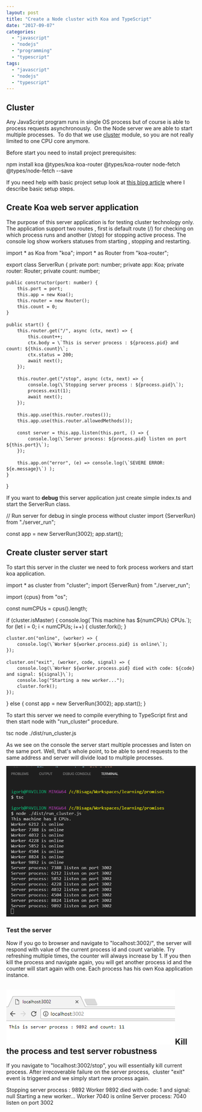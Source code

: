 ```yaml
---
layout: post
title: "Create a Node cluster with Koa and TypeScript"
date: "2017-09-07"
categories: 
  - "javascript"
  - "nodejs"
  - "programming"
  - "typescript"
tags: 
  - "javascript"
  - "nodejs"
  - "typescript"
---
```


## Cluster

Any JavaScript program runs in single OS process but of course is able to process requests asynchronously.  On the Node server we are able to start multiple processes.  To do that we use [cluster](https://www.sitepoint.com/how-to-create-a-node-js-cluster-for-speeding-up-your-apps/) module, so you are not really limited to one CPU core anymore.

Before start you need to install project prerequisites:

npm install koa @types/koa koa-router @types/koa-router node-fetch @types/node-fetch --save

If you need help with basic project setup look at [this blog article](http://bisaga.com/blog/programming/setting-up-the-environment-for-nodejs-and-typescript/) where I describe basic setup steps.

## Create Koa web server application

The purpose of this server application is for testing cluster technology only.  The application support two routes , first is default route (/) for checking on which process runs and another (/stop) for stopping active process. The console log show workers statuses from starting , stopping and restarting.

import \* as Koa from "koa";
import \* as Router from "koa-router";

export class ServerRun {
    private port: number;
    private app: Koa;
    private router: Router;
    private count: number;

    public constructor(port: number) {
        this.port = port;
        this.app = new Koa();
        this.router = new Router();
        this.count = 0;
    }

    public start() {
        this.router.get("/", async (ctx, next) => {
            this.count++;
            ctx.body = \`This is server process : ${process.pid} and count: ${this.count}\`;
            ctx.status = 200;
            await next();
        });

        this.router.get("/stop", async (ctx, next) => {
            console.log(\`Stopping server process : ${process.pid}\`);
            process.exit(1);
            await next();
        });

        this.app.use(this.router.routes());
        this.app.use(this.router.allowedMethods());

        const server = this.app.listen(this.port, () => {
            console.log(\`Server process: ${process.pid} listen on port ${this.port}\`);
        });

        this.app.on("error", (e) => console.log(\`SEVERE ERROR: ${e.message}\`) );
    }
}

If you want to **debug** this server application just create simple index.ts and start the ServerRun class.

// Run server for debug in single process without cluster
import {ServerRun} from "./server\_run";

const app = new ServerRun(3002);
app.start();

## Create cluster server start

To start this server in the cluster we need to fork process workers and start koa application.

import \* as cluster from "cluster";
import {ServerRun} from "./server\_run";

import {cpus} from "os";

const numCPUs = cpus().length;

if (cluster.isMaster) {
    console.log(\`This machine has ${numCPUs} CPUs.\`);
    for (let i = 0; i < numCPUs; i++) {
        cluster.fork();
    }

    cluster.on("online", (worker) => {
        console.log(\`Worker ${worker.process.pid} is online\`);
    });

    cluster.on("exit", (worker, code, signal) => {
        console.log(\`Worker ${worker.process.pid} died with code: ${code} and signal: ${signal}\`);
        console.log("Starting a new worker...");
        cluster.fork();
    });

} else {
    const app = new ServerRun(3002);
    app.start();
}

To start this server we need to compile everything to TypeScript first and then start node with "run\_cluster" procedure.

tsc
node ./dist/run\_cluster.js

As we see on the console the server start multiple processes and listen on the same port. Well, that's whole point, to be able to send requests to the same address and server will divide load to multiple processes.

[![](assets/images/2017-09-07-22_07_51-package.json-—-promises-—-Visual-Studio-Code.png)](http://bisaga.com/blog/wp-content/uploads/2017/09/2017-09-07-22_07_51-package.json-—-promises-—-Visual-Studio-Code.png)

### Test the server

Now if you go to browser and navigate to "localhost:3002/", the server will respond with value of the current process id and count variable. Try refreshing multiple times, the counter will always increase by 1. If you then kill the process and navigate again, you will get another process id and the counter will start again with one. Each process has his own Koa application instance.

## [![](assets/images/2017-09-07-22_20_28-localhost_3002.png)](http://bisaga.com/blog/wp-content/uploads/2017/09/2017-09-07-22_20_28-localhost_3002.png)Kill the process and test server robustness

If you navigate to "localhost:3002/stop", you will essentially kill current process. After irrecoverable failure on the server process,  cluster "exit" event is triggered and we simply start new process again.

Stopping server process : 9892
Worker 9892 died with code: 1 and signal: null
Starting a new worker...
Worker 7040 is online
Server process: 7040 listen on port 3002
